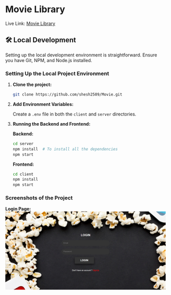 # Movie Library

Live Link: [Movie Library](https://movie-library-theta.vercel.app/)

## 🛠️ Local Development

Setting up the local development environment is straightforward. Ensure you have Git, NPM, and Node.js installed.

### Setting Up the Local Project Environment

1. **Clone the project:**

   ```bash
   git clone https://github.com/shesh2509/Movie.git
   ```

2. **Add Environment Variables:**

   Create a `.env` file in both the `client` and `server` directories.

3. **Running the Backend and Frontend:**

   **Backend:**
   ```bash
   cd server
   npm install  # To install all the dependencies
   npm start
   ```

   **Frontend:**
   ```bash
   cd client
   npm install
   npm start
   ```

### Screenshots of the Project

**Login Page:**
![Login Page](https://github.com/shesh2509/Movie/blob/main/client/public/Image/LoginPage.png?raw=true)

